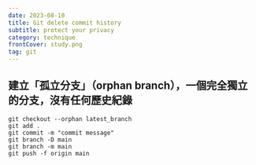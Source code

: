 ```yaml
---
date: 2023-08-10
title: Git delete commit history
subtitle: protect your privacy
category: technique 
frontCover: study.png
tag: git
---
```



## 建立「孤立分支」（orphan branch），一個完全獨立的分支，沒有任何歷史紀錄
```
git checkout --orphan latest_branch
git add .
git commit -m "commit message"
git branch -D main
git branch -m main
git push -f origin main
```


